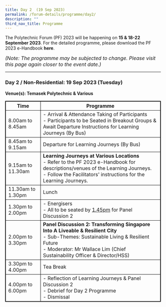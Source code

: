 ```yaml
---
title: Day 2  (19 Sep 2023)
permalink: /forum-details/programme/day2/
description: ""
third_nav_title: Programme
---
```

The Polytechnic Forum (PF) 2023 will be happening on **15 &amp; 18-22 September 2023**. For the detailed programme, please download the&nbsp;PF 2023 e-Handbook **here**.

<font size="-0.5"><i>(Note: The programme may be subjected to change. Please visit this page again closer to the event date.)</i></font>
<hr>

### **Day 2 / Non-Residential: 19 Sep 2023 (Tuesday)**
<b>Venue(s): Temasek Polytechnic &amp; Various</b>


<style>
table, th, td {
  border:1px solid black;
}
</style>

<table style="width:100%">
  <tbody><tr>
    <th>Time</th>
    <th>Programme</th>
  </tr>
  <tr>
    <td>8.00am to 8.45am</td>
    <td>- Arrival &amp; Attendance Taking of Participants<br>- Participants to be Seated in Breakout Groups &amp; Await Departure Instructions for Learning Journeys (By Bus)</td>
  </tr>
  <tr>
    <td>8.45am to 9.15am</td>
		<td>Departure for Learning Journeys (By Bus)<br></td>
  </tr>
		<tr>
    <td>9.15am to 11.30am</td>
			<td><b>Learning Journeys at Various Locations</b><br>- Refer to the PF 2023 e-Handbook for descriptions/venues of the Learning Journeys.<br>- Follow the Facilitators' instructions for the Learning Journeys.</td>
  </tr>
  <tr>
		<td>11.30am to 1.30pm</td>
    <td>Lunch</td>
  </tr>
  <tr>
		<td>1.30pm to 2.00pm</td>
    <td>- Energisers<br>- All to be seated by <u>1.45pm</u> for Panel Discussion 2</td>
  </tr>
		<tr>
			<td>2.00pm to 3.30pm</td>
			<td><b>Panel Discussion 2: Transforming Singapore Into A Liveable &amp; Resilient City</b><br>- Sub-Themes: Sustainable Living &amp; Resilient Future<br>- Moderator: Mr Wallace Lim (Chief Sustainability Officer &amp; Director/HSS)</td>
  </tr>
		<tr>
			<td>3.30pm to 4.00pm</td>
    <td>Tea Break</td>
  </tr>
  <tr>
		<td>4.00pm to 6.00pm</td>
    <td>- Reflection of Learning Journeys &amp; Panel Discussion 2<br>- Debrief for Day 2 Programme<br>- Dismissal</td>
  </tr>
  <tr>
</tr></tbody></table>